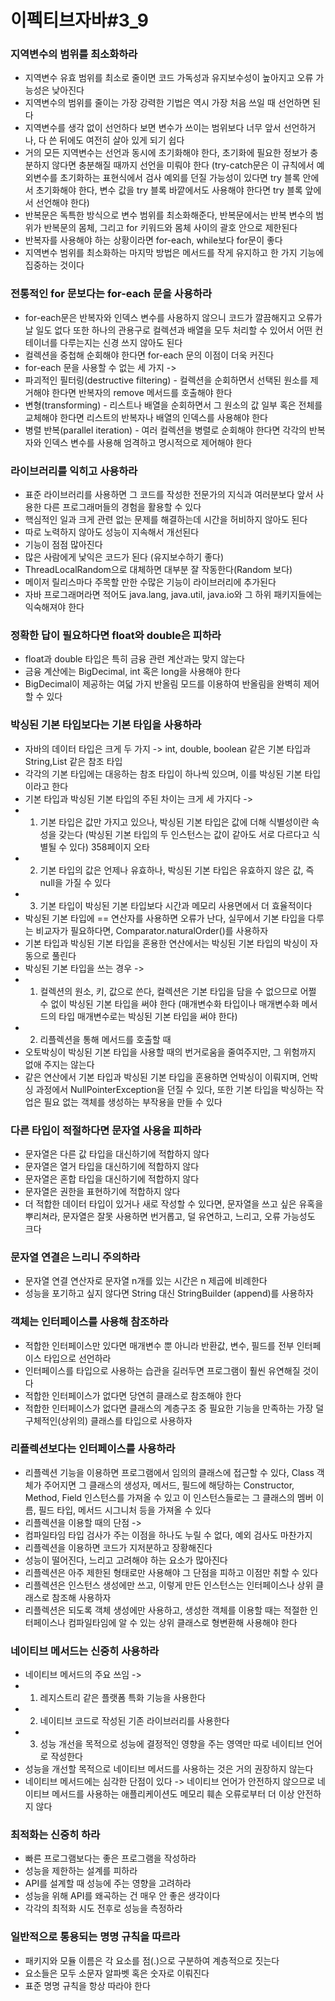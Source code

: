 # 이펙티브자바#3_9
### 지역변수의 범위를 최소화하라
* 지역변수 유효 범위를 최소로 줄이면 코드 가독성과 유지보수성이 높아지고 오류 가능성은 낮아진다
* 지역변수의 범위를 줄이는 가장 강력한 기법은 역시 가장 처음 쓰일 때 선언하면 된다
* 지역변수를 생각 없이 선언하다 보면 변수가 쓰이는 범위보다 너무 앞서 선언하거나, 다 쓴 뒤에도 여전히 살아 있게 되기 쉽다
* 거의 모든 지역변수는 선언과 동시에 초기화해야 한다, 초기화에 필요한 정보가 충분하지 않다면 충분해질 때까지 선언을 미뤄야 한다 (try-catch문은 이 규칙에서 예외변수를 초기화하는 표현식에서 검사 예외를 던질 가능성이 있다면 try 블록 안에서 초기화해야 한다, 변수 값을 try 블록 바깥에서도 사용해야 한다면 try 블록 앞에서 선언해야 한다)
* 반복문은 독특한 방식으로 변수 범위를 최소화해준다, 반복문에서는 반복 변수의 범위가 반복문의 몸체, 그리고 for 키워드와 몸체 사이의 괄호 안으로 제한된다
* 반복자를 사용해야 하는 상황이라면 for-each, while보다 for문이 좋다
* 지역변수 범위를 최소화하는 마지막 방법은 메서드를 작게 유지하고 한 가지 기능에 집중하는 것이다

### 전통적인 for 문보다는 for-each 문을 사용하라
* for-each문은 반복자와 인덱스 변수를 사용하지 않으니 코드가 깔끔해지고 오류가 날 일도 없다 또한 하나의 관용구로 컬렉션과 배열을 모두 처리할 수 있어서 어떤 컨테이너를 다루는지는 신경 쓰지 않아도 된다
* 컬렉션을 중첩해 순회해야 한다면 for-each 문의 이점이 더욱 커진다
* for-each 문을 사용할 수 없는 세 가지 ->
* 파괴적인 필터링(destructive filtering) - 컬렉션을 순회하면서 선택된 원소를 제거해야 한다면 반복자의 remove 메서드를 호출해야 한다
* 변형(transforming) - 리스트나 배열을 순회하면서 그 원소의 값 일부 혹은 전체를 교체해야 한다면 리스트의 반복자나 배열의 인덱스를 사용해야 한다
* 병렬 반복(parallel iteration) - 여러 컬렉션을 병렬로 순회해야 한다면 각각의 반복자와 인덱스 변수를 사용해 엄격하고 명시적으로 제어해야 한다

### 라이브러리를 익히고 사용하라
* 표준 라이브러리를 사용하면 그 코드를 작성한 전문가의 지식과 여러분보다 앞서 사용한 다른 프로그래머들의 경험을 활용할 수 있다
* 핵심적인 일과 크게 관련 없는 문제를 해결하는데 시간을 허비하지 않아도 된다
* 따로 노력하지 않아도 성능이 지속해서 개선된다
* 기능이 점점 많아진다
* 많은 사람에게 낯익은 코드가 된다 (유지보수하기 좋다)
* ThreadLocalRandom으로 대체하면 대부분 잘 작동한다(Random 보다)
* 메이저 릴리스마다 주목할 만한 수많은 기능이 라이브러리에 추가된다
* 자바 프로그래머라면 적어도 java.lang, java.util, java.io와 그 하위 패키지들에는 익숙해져야 한다

### 정확한 답이 필요하다면 float와 double은 피하라
* float과 double 타입은 특히 금융 관련 계산과는 맞지 않는다
* 금융 계산에는 BigDecimal, int 혹은 long을 사용해야 한다
* BigDecimal이 제공하는 여덟 가지 반올림 모드를 이용하여 반올림을 완벽히 제어할 수 있다

### 박싱된 기본 타입보다는 기본 타입을 사용하라
* 자바의 데이터 타입은 크게 두 가지 -> int, double, boolean 같은 기본 타입과 String,List 같은 참조 타입
* 각각의 기본 타입에는 대응하는 참조 타입이 하나씩 있으며, 이를 박싱된 기본 타입이라고 한다
* 기본 타입과 박싱된 기본 타입의 주된 차이는 크게 세 가지다 -> 
* 1. 기본 타입은 값만 가지고 있으나, 박싱된 기본 타입은 값에 더해 식별성이란 속성을 갖는다 (박싱된 기본 타입의 두 인스턴스는 값이 같아도 서로 다르다고 식별될 수 있다) 358페이지 오타
* 2. 기본 타입의 값은 언제나 유효하나, 박싱된 기본 타입은 유효하지 않은 값, 즉 null을 가질 수 있다
* 3. 기본 타입이 박싱된 기본 타입보다 시간과 메모리 사용면에서 더 효율적이다
* 박싱된 기본 타입에 == 연산자를 사용하면 오류가 난다, 실무에서 기본 타입을 다루는 비교자가 필요하다면, Comparator.naturalOrder()를 사용하자
* 기본 타입과 박싱된 기본 타입을 혼용한 연산에서는 박싱된 기본 타입의 박싱이 자동으로 풀린다
* 박싱된 기본 타입을 쓰는 경우 ->
* 1. 컬렉션의 원소, 키, 값으로 쓴다, 컬렉션은 기본 타입을 담을 수 없으므로 어쩔 수 없이 박싱된 기본 타입을 써야 한다 (매개변수화 타입이나 매개변수화 메서드의 타입 매개변수로는 박싱된 기본 타입을 써야 한다)
* 2. 리플렉션을 통해 메서드를 호출할 때
* 오토박싱이 박싱된 기본 타입을 사용할 때의 번거로움을 줄여주지만, 그 위험까지 없애 주지는 않는다
* 같은 연산에서 기본 타입과 박싱된 기본 타입을 혼용하면 언박싱이 이뤄지며, 언박싱 과정에서 NullPointerException을 던질 수 있다, 또한 기본 타입을 박싱하는 작업은 필요 없는 객체를 생성하는 부작용을 만들 수 있다

### 다른 타입이 적절하다면 문자열 사용을 피하라
* 문자열은 다른 값 타입을 대신하기에 적합하지 않다
* 문자열은 열거 타입을 대신하기에 적합하지 않다
* 문자열은 혼합 타입을 대신하기에 적합하지 않다
* 문자열은 권한을 표현하기에 적합하지 않다
* 더 적합한 데이터 타입이 있거나 새로 작성할 수 있다면, 문자열을 쓰고 싶은 유혹을 뿌리쳐라, 문자열은 잘못 사용하면 번거롭고, 덜 유연하고, 느리고, 오류 가능성도 크다

### 문자열 연결은 느리니 주의하라
* 문자열 연결 연산자로 문자열 n개를 있는 시간은 n 제곱에 비례한다
* 성능을 포기하고 싶지 않다면 String 대신 StringBuilder (append)를 사용하자

### 객체는 인터페이스를 사용해 참조하라
* 적합한 인터페이스만 있다면 매개변수 뿐 아니라 반환값, 변수, 필드를 전부 인터페이스 타입으로 선언하라
* 인터페이스를 타입으로 사용하는 습관을 길러두면 프로그램이 훨씬 유연해질 것이다
* 적합한 인터페이스가 없다면 당연히 클래스로 참조해야 한다
* 적합한 인터페이스가 없다면 클래스의 계층구조 중 필요한 기능을 만족하는 가장 덜 구체적인(상위의) 클래스를 타입으로 사용하자

### 리플렉션보다는 인터페이스를 사용하라
* 리플렉션 기능을 이용하면 프로그램에서 임의의 클래스에 접근할 수 있다, Class 객체가 주어지면 그 클래스의 생성자, 메서드, 필드에 해당하는 Constructor, Method, Field 인스턴스를 가져올 수 있고 이 인스턴스들로는 그 클래스의 멤버 이름, 필드 타입, 메서드 시그니처 등을 가져올 수 있다
* 리플렉션을 이용할 때의 단점 -> 
* 컴파일타임 타입 검사가 주는 이점을 하나도 누릴 수 없다, 예외 검사도 마찬가지
* 리플렉션을 이용하면 코드가 지저분하고 장황해진다
* 성능이 떨어진다, 느리고 고려해야 하는 요소가 많아진다
* 리플렉션은 아주 제한된 형태로만 사용해야 그 단점을 피하고 이점만 취할 수 있다
* 리플렉션은 인스턴스 생성에만 쓰고, 이렇게 만든 인스턴스는 인터페이스나 상위 클래스로 참조해 사용하자
* 리플렉션은 되도록 객체 생성에만 사용하고, 생성한 객체를 이용할 때는 적절한 인터페이스나 컴파일타임에 알 수 있는 상위 클래스로 형변환해 사용해야 한다

### 네이티브 메서드는 신중히 사용하라
* 네이티브 메서드의 주요 쓰임 ->
* 1. 레지스트리 같은 플랫폼 특화 기능을 사용한다
* 2. 네이티브 코드로 작성된 기존 라이브러리를 사용한다
* 3. 성능 개선을 목적으로 성능에 결정적인 영향을 주는 영역만 따로 네이티브 언어로 작성한다
* 성능을 개선할 목적으로 네이티브 메서드를 사용하는 것은 거의 권장하지 않는다
* 네이티브 메서드에는 심각한 단점이 있다 -> 네이티브 언어가 안전하지 않으므로 네이티브 메서드를 사용하는 애플리케이션도 메모리 훼손 오류로부터 더 이상 안전하지 않다

### 최적화는 신중히 하라
* 빠른 프로그램보다는 좋은 프로그램을 작성하라
* 성능을 제한하는 설계를 피하라
* API를 설계할 때 성능에 주는 영향을 고려하라
* 성능을 위해 API를 왜곡하는 건 매우 안 좋은 생각이다
* 각각의 최적화 시도 전후로 성능을 측정하라

### 일반적으로 통용되는 명명 규칙을 따르라
* 패키지와 모듈 이름은 각 요소를 점(.)으로 구분하여 계층적으로 짓는다
* 요소들은 모두 소문자 알파벳 혹은 숫자로 이뤄진다
* 표준 명명 규칙을 항상 따라야 한다